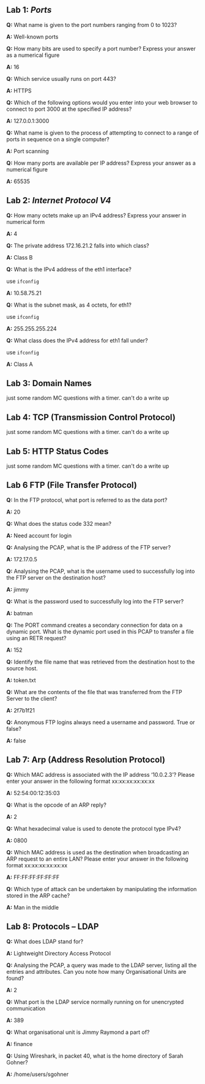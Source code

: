 ## Lab 1: *Ports*

**Q:** What name is given to the port numbers ranging from 0 to 1023?

**A:** Well-known ports


**Q:** How many bits are used to specify a port number? Express your answer as a numerical figure

**A:** 16

**Q:** Which service usually runs on port 443?

**A:** HTTPS

**Q:** Which of the following options would you enter into your web browser to connect to port 3000 at the specified IP address?

**A:** 127.0.0.1:3000

**Q:** What name is given to the process of attempting to connect to a range of ports in sequence on a single computer?

**A:** Port scanning

**Q:** How many ports are available per IP address? Express your answer as a numerical figure

**A:** 65535


## Lab 2:  *Internet Protocol V4*

**Q:** How many octets make up an IPv4 address? Express your answer in numerical form

**A:** 4

**Q:** The private address 172.16.21.2 falls into which class?

**A:** Class B

**Q:** What is the IPv4 address of the eth1 interface?

use `ifconfig`

**A:** 10.58.75.21

**Q:** What is the subnet mask, as 4 octets, for eth1?

use `ifconfig`

**A:** 255.255.255.224

**Q:** What class does the IPv4 address for eth1 fall under?

use `ifconfig`

**A:** Class A


## Lab 3: **Domain Names**
just some random MC questions with a timer. can't do a write up

## Lab 4: **TCP (Transmission Control Protocol)**
just some random MC questions with a timer. can't do a write up

## Lab 5: **HTTP Status Codes**
just some random MC questions with a timer. can't do a write up

## Lab 6 **FTP (File Transfer Protocol)**
**Q:** In the FTP protocol, what port is referred to as the data port?

**A:**  20

**Q:** What does the status code 332 mean?

**A:** Need account for login

**Q:** Analysing the PCAP, what is the IP address of the FTP server?

**A:** 172.17.0.5

**Q:** Analysing the PCAP, what is the username used to successfully log into the FTP server on the destination host?

**A:** jimmy

**Q:** What is the password used to successfully log into the FTP server?

**A:** batman

**Q:** The PORT command creates a secondary connection for data on a dynamic port. What is the dynamic port used in this PCAP to transfer a file using an RETR request?

**A:** 152

**Q:** Identify the file name that was retrieved from the destination host to the source host.

**A:** token.txt

**Q:** What are the contents of the file that was transferred from the FTP Server to the client?

**A:** 2f7b1f21

**Q:** Anonymous FTP logins always need a username and password. True or false?

**A:** false


## Lab 7: **Arp (Address Resolution Protocol)**
**Q:** Which MAC address is associated with the IP address ‘10.0.2.3’? Please enter your answer in the following format xx:xx:xx:xx:xx:xx

**A:** 52:54:00:12:35:03

**Q:** What is the opcode of an ARP reply?

**A:** 2

**Q:** What hexadecimal value is used to denote the protocol type IPv4?

**A:** 0800

**Q:** Which MAC address is used as the destination when broadcasting an ARP request to an entire LAN? Please enter your answer in the following format xx:xx:xx:xx:xx:xx

**A:** FF:FF:FF:FF:FF:FF

**Q:** Which type of attack can be undertaken by manipulating the information stored in the ARP cache?

**A:** Man in the middle

## Lab 8: **Protocols – LDAP**
**Q:** What does LDAP stand for?

**A:** Lightweight Directory Access Protocol

**Q:** Analysing the PCAP, a query was made to the LDAP server, listing all the entries and attributes. Can you note how many Organisational Units are found?

**A:** 2

**Q:** What port is the LDAP service normally running on for unencrypted communication

**A:** 389

**Q:** What organisational unit is Jimmy Raymond a part of?

**A:** finance

**Q:** Using Wireshark, in packet 40, what is the home directory of Sarah Gohner?

**A:** /home/users/sgohner
